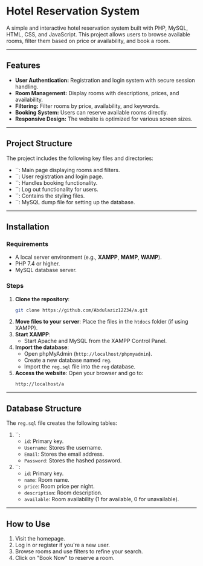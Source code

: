 # Hotel Reservation System

A simple and interactive hotel reservation system built with PHP, MySQL, HTML, CSS, and JavaScript. This project allows users to browse available rooms, filter them based on price or availability, and book a room.

---

## Features

- **User Authentication:** Registration and login system with secure session handling.
- **Room Management:** Display rooms with descriptions, prices, and availability.
- **Filtering:** Filter rooms by price, availability, and keywords.
- **Booking System:** Users can reserve available rooms directly.
- **Responsive Design:** The website is optimized for various screen sizes.

---

## Project Structure

The project includes the following key files and directories:

- ``: Main page displaying rooms and filters.
- ``: User registration and login page.
- ``: Handles booking functionality.
- ``: Log out functionality for users.
- ``: Contains the styling files.
- ``: MySQL dump file for setting up the database.

---

## Installation

### Requirements

- A local server environment (e.g., **XAMPP**, **MAMP**, **WAMP**).
- PHP 7.4 or higher.
- MySQL database server.

### Steps

1. **Clone the repository**:
   ```bash
   git clone https://github.com/Abdulaziz12234/a.git
   ```
2. **Move files to your server**: Place the files in the `htdocs` folder (if using XAMPP).
3. **Start XAMPP**:
   - Start Apache and MySQL from the XAMPP Control Panel.
4. **Import the database**:
   - Open phpMyAdmin (`http://localhost/phpmyadmin`).
   - Create a new database named `reg`.
   - Import the `reg.sql` file into the `reg` database.
5. **Access the website**: Open your browser and go to:
   ```
   http://localhost/a
   ```

---

## Database Structure

The `reg.sql` file creates the following tables:

1. ``:
   - `id`: Primary key.
   - `Username`: Stores the username.
   - `Email`: Stores the email address.
   - `Password`: Stores the hashed password.
2. ``:
   - `id`: Primary key.
   - `name`: Room name.
   - `price`: Room price per night.
   - `description`: Room description.
   - `available`: Room availability (1 for available, 0 for unavailable).

---

## How to Use

1. Visit the homepage.
2. Log in or register if you're a new user.
3. Browse rooms and use filters to refine your search.
4. Click on "Book Now" to reserve a room.


